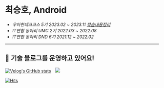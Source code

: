 # 최승호, Android

- _우아한테크코스 5기 2023.02 ~ 2023.11 [학습내용정리](https://github.com/tmdgh1592/buna-woowacourse)_
- _IT연합 동아리 UMC 2기 2022.03 ~ 2022.08_
- _IT연합 동아리 DND 6기 2021.12 ~ 2022.02_

<hr>

## 🧤 기술 블로그를 운영하고 있어요!

[![Velog's GitHub stats](https://velog-readme-stats.vercel.app/api/badge?name=buna1592)](https://velog.io/@buna1592) 
<a href="https://itstory1592.tistory.com/" target="_blank">
    <img 
        src="http://img.shields.io/badge/-Tistory-464646?style=flat&logo=Blogger&logoColor=f3d6ff&link=https://itstory1592.tistory.com/"
        style="height : auto; margin-left : 10px; margin-right : 10px;"/>
</a>

[![Hits](https://hits.seeyoufarm.com/api/count/incr/badge.svg?url=https%3A%2F%2Fgithub.com%2Ftmdgh1592%2Fhit-counter&count_bg=%2386E3A4&title_bg=%234F4F4F&icon=googlecardboard.svg&icon_color=%23E7E7E7&title=hits&edge_flat=false)](https://github.com/tmdgh1592)
</p>
